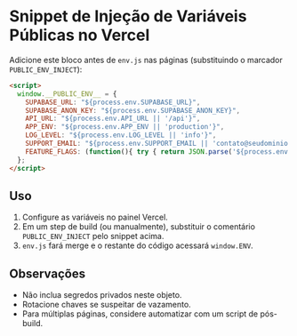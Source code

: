 # Snippet de Injeção de Variáveis Públicas no Vercel

Adicione este bloco antes de `env.js` nas páginas (substituindo o marcador `PUBLIC_ENV_INJECT`):

```html
<script>
  window.__PUBLIC_ENV__ = {
    SUPABASE_URL: "${process.env.SUPABASE_URL}",
    SUPABASE_ANON_KEY: "${process.env.SUPABASE_ANON_KEY}",
    API_URL: "${process.env.API_URL || '/api'}",
    APP_ENV: "${process.env.APP_ENV || 'production'}",
    LOG_LEVEL: "${process.env.LOG_LEVEL || 'info'}",
    SUPPORT_EMAIL: "${process.env.SUPPORT_EMAIL || 'contato@seudominio.com'}",
    FEATURE_FLAGS: (function(){ try { return JSON.parse('${process.env.FEATURE_FLAGS || '{}'}'); } catch(e){ return {}; } })()
  };
</script>
```

## Uso
1. Configure as variáveis no painel Vercel.
2. Em um step de build (ou manualmente), substituir o comentário `PUBLIC_ENV_INJECT` pelo snippet acima.
3. `env.js` fará merge e o restante do código acessará `window.ENV`.

## Observações
- Não inclua segredos privados neste objeto.
- Rotacione chaves se suspeitar de vazamento.
- Para múltiplas páginas, considere automatizar com um script de pós-build.
